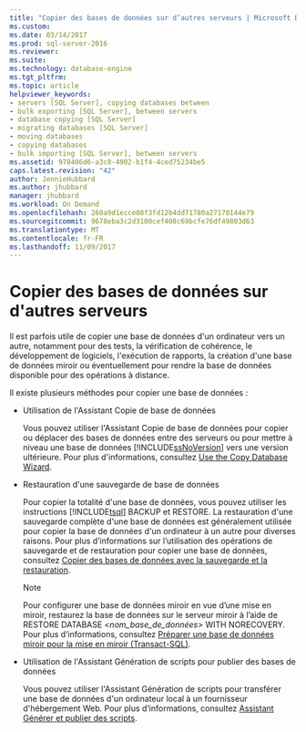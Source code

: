 ```yaml
---
title: "Copier des bases de données sur d’autres serveurs | Microsoft Docs"
ms.custom: 
ms.date: 03/14/2017
ms.prod: sql-server-2016
ms.reviewer: 
ms.suite: 
ms.technology: database-engine
ms.tgt_pltfrm: 
ms.topic: article
helpviewer_keywords:
- servers [SQL Server], copying databases between
- bulk exporting [SQL Server], between servers
- database copying [SQL Server]
- migrating databases [SQL Server]
- moving databases
- copying databases
- bulk importing [SQL Server], between servers
ms.assetid: 978406d6-a3c8-4902-b1f4-4ced75234be5
caps.latest.revision: "42"
author: JennieHubbard
ms.author: jhubbard
manager: jhubbard
ms.workload: On Demand
ms.openlocfilehash: 260a9d1ecce08f3fd12b4dd71780a27170144e79
ms.sourcegitcommit: 9678eba3c2d3100cef408c69bcfe76df49803d63
ms.translationtype: MT
ms.contentlocale: fr-FR
ms.lasthandoff: 11/09/2017
---
```

# <a name="copy-databases-to-other-servers"></a>Copier des bases de données sur d'autres serveurs
  Il est parfois utile de copier une base de données d'un ordinateur vers un autre, notamment pour des tests, la vérification de cohérence, le développement de logiciels, l'exécution de rapports, la création d'une base de données miroir ou éventuellement pour rendre la base de données disponible pour des opérations à distance.  
  
 Il existe plusieurs méthodes pour copier une base de données :  
  
-   Utilisation de l'Assistant Copie de base de données  
  
     Vous pouvez utiliser l'Assistant Copie de base de données pour copier ou déplacer des bases de données entre des serveurs ou pour mettre à niveau une base de données [!INCLUDE[ssNoVersion](../../includes/ssnoversion-md.md)] vers une version ultérieure. Pour plus d'informations, consultez [Use the Copy Database Wizard](../../relational-databases/databases/use-the-copy-database-wizard.md).  
  
-   Restauration d'une sauvegarde de base de données  
  
     Pour copier la totalité d'une base de données, vous pouvez utiliser les instructions [!INCLUDE[tsql](../../includes/tsql-md.md)] BACKUP et RESTORE. La restauration d'une sauvegarde complète d'une base de données est généralement utilisée pour copier la base de données d'un ordinateur à un autre pour diverses raisons. Pour plus d’informations sur l’utilisation des opérations de sauvegarde et de restauration pour copier une base de données, consultez [Copier des bases de données avec la sauvegarde et la restauration](../../relational-databases/databases/copy-databases-with-backup-and-restore.md).  
  
    > [!NOTE]  
    >  Pour configurer une base de données miroir en vue d’une mise en miroir, restaurez la base de données sur le serveur miroir à l’aide de RESTORE DATABASE *<nom_base_de_données>* WITH NORECOVERY. Pour plus d’informations, consultez [Préparer une base de données miroir pour la mise en miroir &#40;Transact-SQL&#41;](../../database-engine/database-mirroring/prepare-a-mirror-database-for-mirroring-sql-server.md).  
  
-   Utilisation de l'Assistant Génération de scripts pour publier des bases de données  
  
     Vous pouvez utiliser l'Assistant Génération de scripts pour transférer une base de données d'un ordinateur local à un fournisseur d'hébergement Web. Pour plus d’informations, consultez [Assistant Générer et publier des scripts](../../relational-databases/scripting/generate-and-publish-scripts-wizard.md).  
  
  
